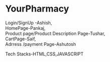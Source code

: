 # YourPharmacy

Login/SignUp -Ashish,     
HomePage-Pankaj,  
Product page/Product Description Page-Tushar,  
CartPage-Saif,  
Adrress /payment Page-Ashutosh  


Tech Stacks-HTML,CSS,JAVASCRIPT
